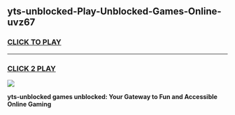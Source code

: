 
## yts-unblocked-Play-Unblocked-Games-Online-uvz67
<h3>
<a href="https://premium76.site?title=yts-unblocked&ref=25A">CLICK TO PLAY</a></h3>
<hr>

<h3>
<a href="https://premium76.site?title=yts-unblocked&ref=25A">CLICK 2 PLAY</a>
  
</h3>

<a href="https://premium76.site?title=yts-unblocked&ref=25A"><img src="https://clearcache.store/games.png"></a>


**yts-unblocked games unblocked: Your Gateway to Fun and Accessible Online Gaming**
